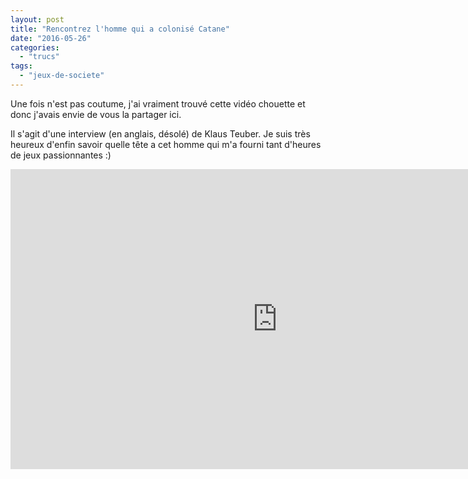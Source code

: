 ```yaml
---
layout: post
title: "Rencontrez l'homme qui a colonisé Catane"
date: "2016-05-26"
categories: 
  - "trucs"
tags: 
  - "jeux-de-societe"
---
```


Une fois n'est pas coutume, j'ai vraiment trouvé cette vidéo chouette et donc j'avais envie de vous la partager ici.

Il s'agit d'une interview (en anglais, désolé) de Klaus Teuber. Je suis très heureux d'enfin savoir quelle tête a cet homme qui m'a fourni tant d'heures de jeux passionnantes :)

<div class="center">
<iframe width="853" height="480" src="https://www.youtube.com/embed/niTSTcZkriA?rel=0" frameborder="0" allowfullscreen></iframe>
</div>
